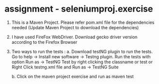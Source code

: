# assignment - seleniumproj.exercise

1. This is a Maven Project. Please refer pom.xml file for the dependencies needed 
(Update Maven Project to download the dependencies)
2. I have used FireFox WebDriver. Download gecko driver version according to the Firefox Browser
3. Two ways to run the tests : 
	a. Download testNG plugin to run the tests. 
		Go to help -> Install new software -> Testng plugin.
		Run the tests with option Run as -> TestNG Test 
		by right clicking the classname or test
		or Right Click testng.xml file and Run as -> TestNG Suite

	b. Click on the maven project exercise and run as maven test
